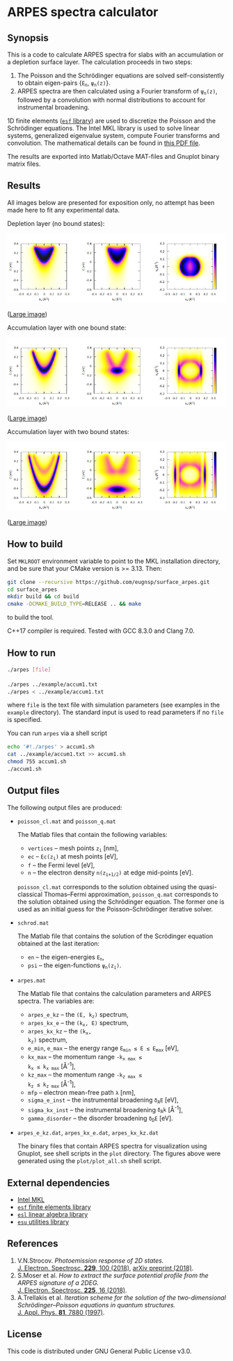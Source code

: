 # ARPES spectra calculator

## Synopsis

This is a code to calculate ARPES spectra for slabs with an accumulation
or a depletion surface layer. The calculation proceeds in two steps:

1. The Poisson and the Schr&ouml;dinger equations are solved self-consistently
   to obtain eigen-pairs {<code>E<sub>n</sub></code>, <code>&psi;<sub>n</sub>(z)</code>}.
2. ARPES spectra are then calculated using a Fourier transform of
   <code>&psi;<sub>n</sub>(z)</code>, followed by a convolution with normal
   distributions to account for instrumental broadening.

1D finite elements ([`esf` library](https://github.com/eugnsp/esf))
are used to discretize the Poisson and the Schr&ouml;dinger equations.
The Intel MKL library is used to solve linear systems, generalized eigenvalue
system, compute Fourier transforms and convolution. The mathematical details
can be found in [this PDF file](doc/model.pdf).

The results are exported into Matlab/Octave MAT-files and Gnuplot binary
matrix files.

## Results

All images below are presented for exposition only, no attempt has been
made here to fit any experimental data.

Depletion layer (no bound states):

![Depletion layer](example/depl_sm.png)

([Large image](example/depl.png))

Accumulation layer with one bound state:

![Accumulation layer with one bound state](example/accum1_sm.png)

([Large image](example/accum1.png))

Accumulation layer with two bound states:

![Accumulation layer with two bound states](example/accum2_sm.png)

([Large image](example/accum2.png))

## How to build

Set `MKLROOT` environment variable to point to the MKL installation directory,
and be sure that your CMake version is >= 3.13. Then:

```sh
git clone --recursive https://github.com/eugnsp/surface_arpes.git
cd surface_arpes
mkdir build && cd build
cmake -DCMAKE_BUILD_TYPE=RELEASE .. && make
```

to build the tool.

C++17 compiler is required. Tested with GCC 8.3.0 and Clang 7.0.

## How to run

```sh
./arpes [file]

./arpes ../example/accum1.txt
./arpes < ../example/accum1.txt
```

where `file` is the text file with simulation parameters (see examples in
the `example` directory). The standard input is used to read parameters
if no `file` is specified.

You can run `arpes` via a shell script

```sh
echo '#!./arpes' > accum1.sh
cat ../example/accum1.txt >> accum1.sh
chmod 755 accum1.sh
./accum1.sh
```

## Output files

The following output files are produced:

* `poisson_cl.mat` and `poisson_q.mat`

  The Matlab files that contain the following variables:

    * `vertices` &ndash; mesh points <code>z<sub>i</sub></code> [nm],
    * `ec` &ndash; <code>Ec(z<sub>i</sub>)</code> at mesh points [eV],
    * `f` &ndash; the Fermi level [eV],
    * `n` &ndash; the electron density <code>n(z<sub>i+1/2</sub>)</code>
	  at edge mid-points [eV].

  `poisson_cl.mat` corresponds to the solution obtained using the quasi-classical
  Thomas&ndash;Fermi approximation, `poisson_q.mat` corresponds to the solution
  obtained using the Schr&ouml;dinger equation. The former one is used as an
  initial guess for the Poisson&ndash;Schr&ouml;dinger iterative solver.

* `schrod.mat`

  The Matlab file that contains the solution of the Scr&ouml;dinger equation
  obtained at the last iteration:

    * `en` &ndash; the eigen-energies <code>E<sub>n</sub></code>,
    * `psi` &ndash; the eigen-functions <code>&psi;<sub>n</sub>(z<sub>i</sub>)</code>.

* `arpes.mat`

  The Matlab file that contains the calculation parameters and ARPES spectra.
  The variables are:

    * `arpes_e_kz` &ndash; the <code>(E, k<sub>z</sub>)</code> spectrum,
    * `arpes_kx_e` &ndash; the <code>(k<sub>x</sub>, E)</code> spectrum,
    * `arpes_kx_kz` &ndash; the <code>(k<sub>x</sub>, k<sub>z</sub>)</code> spectrum,
    * `e_min`, `e_max` &ndash; the energy range <code>E<sub>min</sub> &leq;
	  E &leq; E<sub>max</sub></code> [eV],
    * `kx_max` &ndash; the momentum range <code>-k<sub>x max</sub> &leq; k<sub>x</sub>
	  &leq; k<sub>x max</sub></code> [&angst;<sup>-1</sup>],
    * `kz_max` &ndash; the momentum range <code>-k<sub>z max</sub> &leq; k<sub>z</sub>
	  &leq; k<sub>z max</sub></code> [&angst;<sup>-1</sup>],
    * `mfp` &ndash; electron mean-free path <code>&lambda;</code> [nm],
	* `sigma_e_inst` &ndash; the instrumental broadening <code>&delta;<sub>A</sub>E</code>
	  [eV],
    * `sigma_kx_inst` &ndash; the instrumental broadening <code>&delta;<sub>A</sub>k</code>
	  [&angst;<sup>-1</sup>],
    * `gamma_disorder` &ndash; the disorder broadening <code>&delta;<sub>D</sub>E</code>
	  [eV].

* `arpes_e_kz.dat`, `arpes_kx_e.dat`, `arpes_kx_kz.dat`

  The binary files that contain ARPES spectra for visualization using Gnuplot,
  see shell scripts in the `plot` directory. The figures above were generated using
  the `plot/plot_all.sh` shell script.

## External dependencies

* [Intel MKL](https://software.intel.com/en-us/mkl)
* [`esf` finite elements library](https://github.com/eugnsp/esf)
* [`esl` linear algebra library](https://github.com/eugnsp/esl)
* [`esu` utilities library](https://github.com/eugnsp/esu)

## References

1. V.N.Strocov. *Photoemission response of 2D states.*\
[J. Electron. Spectrosc. **229**, 100 (2018)](https://doi.org/10.1016/j.elspec.2018.09.001),
[arXiv preprint (2018)](https://arxiv.org/abs/1801.07505).
2. S.Moser et al. *How to extract the surface potential profile
from the ARPES signature of a 2DEG.*\
[J. Electron. Spectrosc. **225**, 16 (2018)](https://doi.org/10.1016/j.elspec.2018.01.008).
3. A.Trellakis et al. *Iteration scheme for the solution of the
two-dimensional Schr&ouml;dinger&ndash;Poisson equations in quantum
structures.*\
[J. Appl. Phys. **81**, 7880 (1997)](https://doi.org/10.1063/1.365396).

## License

This code is distributed under GNU General Public License v3.0.
